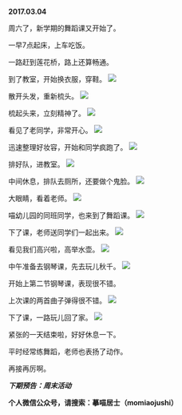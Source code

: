 
          
**2017.03.04**

周六了，新学期的舞蹈课又开始了。

一早7点起床，上车吃饭。

一路赶到莲花桥，路上还算畅通。

到了教室，开始换衣服，穿鞋。
![](https://mmbiz.qlogo.cn/mmbiz_jpg/uDI3FLln00b35FTTcgWq5121OvSu0RutL2jm0fGsTyCSDMLAUEcMTKHibEgUbBBlxeicJWoc3OSms9nFWNHHqe4Q/0?wx_fmt=jpeg)


散开头发，重新梳头。
![](https://mmbiz.qlogo.cn/mmbiz_jpg/uDI3FLln00b35FTTcgWq5121OvSu0RutW2vH9hTaVicY0tbjQZLbRlrWQmN7licAPe7MsbxoBVbOsUdKPeTHZhnA/0?wx_fmt=jpeg)


梳起头来，立刻精神了。
![](https://mmbiz.qlogo.cn/mmbiz_jpg/uDI3FLln00b35FTTcgWq5121OvSu0RutXFAdxEAl9gjdEicicpLVsFwXlDTjibe0b1bDDamJd19LiaVLFica7HBpiadw/0?wx_fmt=jpeg)


看见了老同学，非常开心。
![](https://mmbiz.qlogo.cn/mmbiz_jpg/uDI3FLln00b35FTTcgWq5121OvSu0RuthHzJGn32fSRHK6giaVYex2omePhFRNBpoWKnmicWvAllDlxE67Kew8mg/0?wx_fmt=jpeg)


迅速整理好妆容，开始和同学疯跑了。
![](https://mmbiz.qlogo.cn/mmbiz_jpg/uDI3FLln00b35FTTcgWq5121OvSu0Rutd7O4fyU5TQ5ZwXlXyVp9SUicmwganNup9UlI52lYDRACCSD2vQSjDVw/0?wx_fmt=jpeg)


排好队，进教室。
![](https://mmbiz.qlogo.cn/mmbiz_jpg/uDI3FLln00b35FTTcgWq5121OvSu0Rutwvvbib9MauOF8P56yRnHKZLoGqkePF6PntsVicuNI7YGWVcjSFddBgwg/0?wx_fmt=jpeg)


中间休息，排队去厕所，还要做个鬼脸。
![](https://mmbiz.qlogo.cn/mmbiz_jpg/uDI3FLln00b35FTTcgWq5121OvSu0Rut1EFANHMcd8NYSAKG8Tt1xwva0kFHeGJkXowYGxv59icg3xSKrRKdFJQ/0?wx_fmt=jpeg)


大眼睛，看着老师。
![](https://mmbiz.qlogo.cn/mmbiz_jpg/uDI3FLln00b35FTTcgWq5121OvSu0Rut37F0Ru7ibS0P53WOYhqXX4dw5yT2QliaRmWzmdsXDZGFEHsyWUb3040Q/0?wx_fmt=jpeg)


喵幼儿园的同班同学，也来到了舞蹈课。
![](https://mmbiz.qlogo.cn/mmbiz_jpg/uDI3FLln00b35FTTcgWq5121OvSu0RutdIQUeIVraTvUxdxo2Y2nUibia1icoGLMyselia5OKzJAt15Km1ibvgeuQuA/0?wx_fmt=jpeg)


下了课，老师送同学们一起出来。
![](https://mmbiz.qlogo.cn/mmbiz_jpg/uDI3FLln00b35FTTcgWq5121OvSu0RutRThDKNSEjCUQrAED6EoU3D7nPibicgCsxQH3ynxbZ9PoABHsBy5R8epQ/0?wx_fmt=jpeg)


看见我们高兴啦，高举水壶。
![](https://mmbiz.qlogo.cn/mmbiz_jpg/uDI3FLln00b35FTTcgWq5121OvSu0RutwChC8FEXHm8P0QZUTLBBCicm91o6ZWnkicsuqVGMSQYRzv1eDsjqTmAQ/0?wx_fmt=jpeg)


中午准备去钢琴课，先去玩儿秋千。
![](https://mmbiz.qlogo.cn/mmbiz_jpg/uDI3FLln00b35FTTcgWq5121OvSu0Rut8P4ZgkMDKfyCiaSXY53HfCH0OjVpcjD6gichySXG40zTtEPrayd33LUg/0?wx_fmt=jpeg)


开始上第二节钢琴课，表现很不错。

上次课的两首曲子弹得很不错。
![](https://mmbiz.qlogo.cn/mmbiz_jpg/uDI3FLln00b35FTTcgWq5121OvSu0Rut9Qpy3VNwtAA2xjvzJePsnvicbfnu0tW3FnzQPD1CJV2SkPpAUmkVLJw/0?wx_fmt=jpeg)


下了课，一路玩儿回了家。
![](https://mmbiz.qlogo.cn/mmbiz_jpg/uDI3FLln00b35FTTcgWq5121OvSu0Rutj6DZQ0b4A0wdALUH4JLFUssTjIfkicfV000pkAAAgLOOC2lWMlSO3Og/0?wx_fmt=jpeg)


紧张的一天结束啦，好好休息一下。

平时经常练舞蹈，老师也表扬了动作。

再接再厉啊。


***下期预告：周末活动***


**个人微信公众号，请搜索：摹喵居士（momiaojushi）**

        
